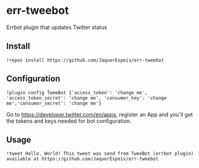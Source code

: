 # err-tweebot
Errbot plugin that updates Twitter status 



## Install

`!repos install https://github.com/JaquerEspeis/err-tweebot`

## Configuration

~~~
!plugin config TweeBot {'access_token': 'change me', 'access_token_secret': 'change me', 'consumer_key': 'change me','consumer_secret': 'change me'}
~~~

Go to https://developer.twitter.com/en/apps, register an App and you'll get the tokens and keys needed for bot configuration. 



## Usage

~~~
!tweet Hello, World! This tweet was send from TweeBot (errbot plugin) available at https://github.com/JaquerEspeis/err-tweebot
~~~
